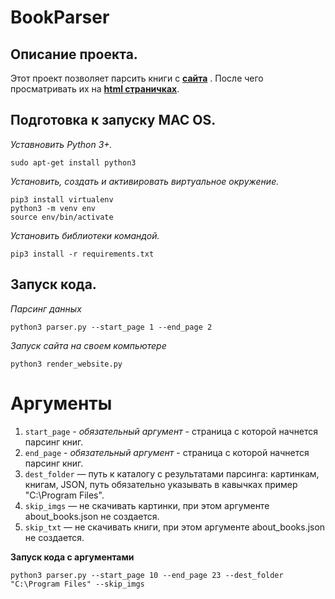 # BookParser

## Описание проекта.

Этот проект позволяет парсить книги с [**сайта**](https://tululu.org/) . После чего просматривать их на [**html страничках**](https://herypank.github.io/BookParser/pages/index1.html).


## Подготовка к запуску MAC OS.

*Уставновить Python 3+.*

```
sudo apt-get install python3
```

*Установить, создать и активировать виртуальное окружение.*

```
pip3 install virtualenv
python3 -m venv env
source env/bin/activate
```

*Установить библиотеки командой.*

```
pip3 install -r requirements.txt
```

## Запуск кода.

*Парсинг данных*
```
python3 parser.py --start_page 1 --end_page 2
```
    
*Запуск сайта на своем компьютере*   

```
python3 render_website.py
```

# Аргументы

1. `start_page` - *обязательный аргумент* - страница с которой начнется парсинг книг.   
2. `end_page` - *обязательный аргумент* - страница с которой начнется парсинг книг.   
3. `dest_folder` — путь к каталогу с результатами парсинга: картинкам, книгам, JSON, путь обязательно указывать в кавычках пример "C:\Program Files".  
4. `skip_imgs` — не скачивать картинки, при этом аргументе about_books.json не создается.
5. `skip_txt` — не скачивать книги, при этом аргументе about_books.json не создается.   
    
**Запуск кода с аргументами**

```
python3 parser.py --start_page 10 --end_page 23 --dest_folder "C:\Program Files" --skip_imgs
```
